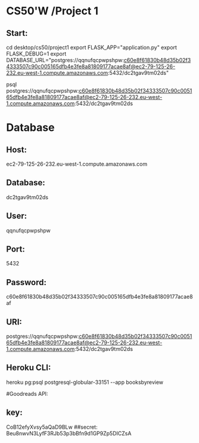 # CS50'W /Project 1

## Start:
cd desktop/cs50/project1
export FLASK_APP="application.py"
export FLASK_DEBUG=1
export DATABASE_URL="postgres://qqnufqcpwpshpw:c60e8f61830b48d35b02f34333507c90c005165dfb4e3fe8a81809177acae8af@ec2-79-125-26-232.eu-west-1.compute.amazonaws.com:5432/dc2tgav9tm02ds"

psql postgres://qqnufqcpwpshpw:c60e8f61830b48d35b02f34333507c90c005165dfb4e3fe8a81809177acae8af@ec2-79-125-26-232.eu-west-1.compute.amazonaws.com:5432/dc2tgav9tm02ds

# Database

## Host:
ec2-79-125-26-232.eu-west-1.compute.amazonaws.com
## Database:
dc2tgav9tm02ds
## User:
qqnufqcpwpshpw
## Port:
5432
## Password:
c60e8f61830b48d35b02f34333507c90c005165dfb4e3fe8a81809177acae8af
## URI:
postgres://qqnufqcpwpshpw:c60e8f61830b48d35b02f34333507c90c005165dfb4e3fe8a81809177acae8af@ec2-79-125-26-232.eu-west-1.compute.amazonaws.com:5432/dc2tgav9tm02ds
## Heroku CLI:
heroku pg:psql postgresql-globular-33151 --app booksbyreview

#Goodreads API:

## key:
CoB12efyXvsy5aQaD9BLw
##secret:
Beu8nwvN3LyfF3RJb53p3bBfn9d1GP9Zp5DICZsA
